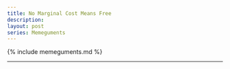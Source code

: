 ```yaml
---
title: No Marginal Cost Means Free
description:
layout: post
series: Memeguments
---
```


{% include memeguments.md %}

---

<!-- Marginal cost is not the only cost. -->

<!-- Nobody has infinite time. -->

<!-- Cost-benefit analysis always applies. -->

<!-- Cost of the acquisition process can overshadow price paid. -->

<!-- Other information professions defy this logic. -->

<!-- This is a double-edged sword from any programmer. -->

